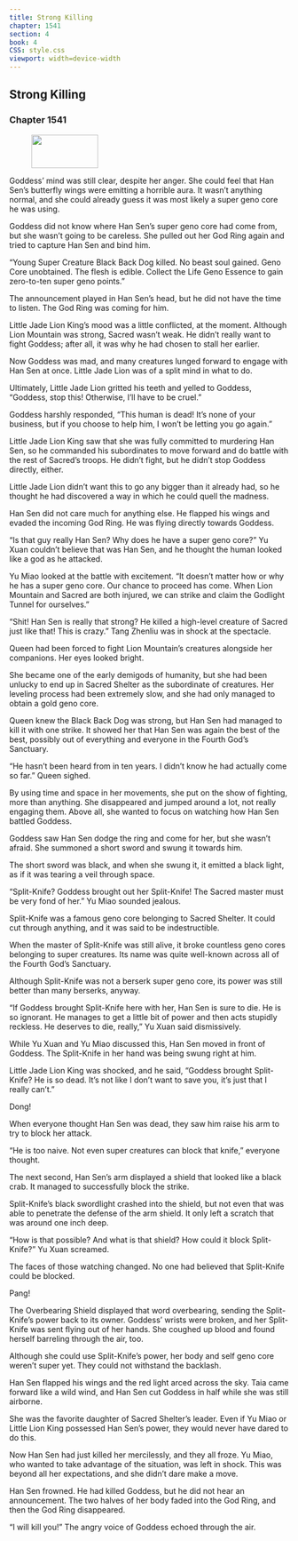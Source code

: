 ```yaml
---
title: Strong Killing
chapter: 1541
section: 4
book: 4
CSS: style.css
viewport: width=device-width
---
```


## Strong Killing

### Chapter 1541

<figure>
	<img src="../Images/gem.gif" alt="" id="gem" width="120" height="60" />
</figure>

Goddess’ mind was still clear, despite her anger. She could feel that Han Sen’s butterfly wings were emitting a horrible aura. It wasn’t anything normal, and she could already guess it was most likely a super geno core he was using.

Goddess did not know where Han Sen’s super geno core had come from, but she wasn’t going to be careless. She pulled out her God Ring again and tried to capture Han Sen and bind him.

“Young Super Creature Black Back Dog killed. No beast soul gained. Geno Core unobtained. The flesh is edible. Collect the Life Geno Essence to gain zero-to-ten super geno points.”

The announcement played in Han Sen’s head, but he did not have the time to listen. The God Ring was coming for him.

Little Jade Lion King’s mood was a little conflicted, at the moment. Although Lion Mountain was strong, Sacred wasn’t weak. He didn’t really want to fight Goddess; after all, it was why he had chosen to stall her earlier.

Now Goddess was mad, and many creatures lunged forward to engage with Han Sen at once. Little Jade Lion was of a split mind in what to do.

Ultimately, Little Jade Lion gritted his teeth and yelled to Goddess, “Goddess, stop this! Otherwise, I’ll have to be cruel.”

Goddess harshly responded, “This human is dead! It’s none of your business, but if you choose to help him, I won’t be letting you go again.”

Little Jade Lion King saw that she was fully committed to murdering Han Sen, so he commanded his subordinates to move forward and do battle with the rest of Sacred’s troops. He didn’t fight, but he didn’t stop Goddess directly, either.

Little Jade Lion didn’t want this to go any bigger than it already had, so he thought he had discovered a way in which he could quell the madness.

Han Sen did not care much for anything else. He flapped his wings and evaded the incoming God Ring. He was flying directly towards Goddess.

“Is that guy really Han Sen? Why does he have a super geno core?” Yu Xuan couldn’t believe that was Han Sen, and he thought the human looked like a god as he attacked.

Yu Miao looked at the battle with excitement. “It doesn’t matter how or why he has a super geno core. Our chance to proceed has come. When Lion Mountain and Sacred are both injured, we can strike and claim the Godlight Tunnel for ourselves.”

“Shit! Han Sen is really that strong? He killed a high-level creature of Sacred just like that! This is crazy.” Tang Zhenliu was in shock at the spectacle.

Queen had been forced to fight Lion Mountain’s creatures alongside her companions. Her eyes looked bright.

She became one of the early demigods of humanity, but she had been unlucky to end up in Sacred Shelter as the subordinate of creatures. Her leveling process had been extremely slow, and she had only managed to obtain a gold geno core.

Queen knew the Black Back Dog was strong, but Han Sen had managed to kill it with one strike. It showed her that Han Sen was again the best of the best, possibly out of everything and everyone in the Fourth God’s Sanctuary.

“He hasn’t been heard from in ten years. I didn’t know he had actually come so far.” Queen sighed.

By using time and space in her movements, she put on the show of fighting, more than anything. She disappeared and jumped around a lot, not really engaging them. Above all, she wanted to focus on watching how Han Sen battled Goddess.

Goddess saw Han Sen dodge the ring and come for her, but she wasn’t afraid. She summoned a short sword and swung it towards him.

The short sword was black, and when she swung it, it emitted a black light, as if it was tearing a veil through space.

“Split-Knife? Goddess brought out her Split-Knife! The Sacred master must be very fond of her.” Yu Miao sounded jealous.

Split-Knife was a famous geno core belonging to Sacred Shelter. It could cut through anything, and it was said to be indestructible.

When the master of Split-Knife was still alive, it broke countless geno cores belonging to super creatures. Its name was quite well-known across all of the Fourth God’s Sanctuary.

Although Split-Knife was not a berserk super geno core, its power was still better than many berserks, anyway.

“If Goddess brought Split-Knife here with her, Han Sen is sure to die. He is so ignorant. He manages to get a little bit of power and then acts stupidly reckless. He deserves to die, really,” Yu Xuan said dismissively.

While Yu Xuan and Yu Miao discussed this, Han Sen moved in front of Goddess. The Split-Knife in her hand was being swung right at him.

Little Jade Lion King was shocked, and he said, “Goddess brought Split-Knife? He is so dead. It’s not like I don’t want to save you, it’s just that I really can’t.”

Dong!

When everyone thought Han Sen was dead, they saw him raise his arm to try to block her attack.

“He is too naive. Not even super creatures can block that knife,” everyone thought.

The next second, Han Sen’s arm displayed a shield that looked like a black crab. It managed to successfully block the strike.

Split-Knife’s black swordlight crashed into the shield, but not even that was able to penetrate the defense of the arm shield. It only left a scratch that was around one inch deep.

“How is that possible? And what is that shield? How could it block Split-Knife?” Yu Xuan screamed.

The faces of those watching changed. No one had believed that Split-Knife could be blocked.

Pang!

The Overbearing Shield displayed that word overbearing, sending the Split-Knife’s power back to its owner. Goddess’ wrists were broken, and her Split-Knife was sent flying out of her hands. She coughed up blood and found herself barreling through the air, too.

Although she could use Split-Knife’s power, her body and self geno core weren’t super yet. They could not withstand the backlash.

Han Sen flapped his wings and the red light arced across the sky. Taia came forward like a wild wind, and Han Sen cut Goddess in half while she was still airborne.

She was the favorite daughter of Sacred Shelter’s leader. Even if Yu Miao or Little Lion King possessed Han Sen’s power, they would never have dared to do this.

Now Han Sen had just killed her mercilessly, and they all froze. Yu Miao, who wanted to take advantage of the situation, was left in shock. This was beyond all her expectations, and she didn’t dare make a move.

Han Sen frowned. He had killed Goddess, but he did not hear an announcement. The two halves of her body faded into the God Ring, and then the God Ring disappeared.

“I will kill you!” The angry voice of Goddess echoed through the air.
